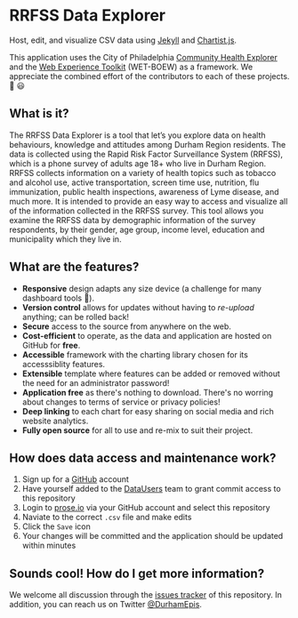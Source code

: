# RRFSS Data Explorer

Host, edit, and visualize CSV data using [Jekyll](https://jekyllrb.com) and [Chartist.js](https://gionkunz.github.io/chartist-js/).

This application uses the City of Philadelphia [Community Health Explorer](https://healthexplorer.phila.gov) and the [Web Experience Toolkit](https://wet-boew.github.io) (WET-BOEW) as a framework. We appreciate the combined effort of the contributors to each of these projects. :clap: :smiley:

## What is it?

The RRFSS Data Explorer is a tool that let’s you explore data on health behaviours, knowledge and attitudes among Durham Region residents. The data is collected using the Rapid Risk Factor Surveillance System (RRFSS), which is a phone survey of adults age 18+ who live in Durham Region. RRFSS collects information on a variety of health topics such as tobacco and alcohol use, active transportation, screen time use, nutrition, flu immunization, public health inspections, awareness of Lyme disease, and much more. It is intended to provide an easy way to access and visualize all of the information collected in the RRFSS survey. This tool allows you examine the RRFSS data by demographic information of the survey respondents, by their gender, age group, income level, education and municipality which they live in.

## What are the features?

* **Responsive** design adapts any size device (a challenge for many dashboard tools :triumph:).
* **Version control** allows for updates without having to _re-upload_ anything; can be rolled back!
* **Secure** access to the source from anywhere on the web.
* **Cost-efficient** to operate, as the data and application are hosted on GitHub for **free**.
* **Accessible** framework with the charting library chosen for its accesssiblity features.
* **Extensible** template where features can be added or removed without the need for an administrator password! 
* **Application free** as there's nothing to download. There's no worring about changes to terms of service or privacy policies!
* **Deep linking**  to each chart for easy sharing on social media and rich website analytics.
* **Fully open source** for all to use and re-mix to suit their project.

## How does data access and maintenance work?

1. Sign up for a [GitHub](https://github.com) account
2. Have yourself added to the [DataUsers](https://github.com/orgs/DurhamRegionHARP/teams/datausers) team to grant commit access to this repository
3. Login to [prose.io](https://prose.io) via your GitHub account and select this repository
4. Naviate to the correct `.csv` file and make edits
5. Click the `Save` icon
6. Your changes will be committed and the application should be updated within minutes

## Sounds cool! How do I get more information?

We welcome all discussion through the [issues tracker](https://github.com/DurhamRegionHARP/RRFSS-data-explorer/issues) of this repository.
In addition, you can reach us on Twitter [@DurhamEpis](https://twitter.com/DurhamEpis).
